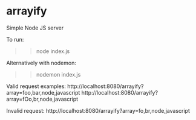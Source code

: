# arrayify
Simple Node JS server

To run:
>> node index.js

Alternatively with nodemon:
>> nodemon index.js

Valid request examples:
http://localhost:8080/arrayify?array=foo,bar,node,javascript
http://localhost:8080/arrayify?array=fOo,br,node,javascript

Invalid request:
http://localhost:8080/arrayify?array=fo,br,node,javascript


